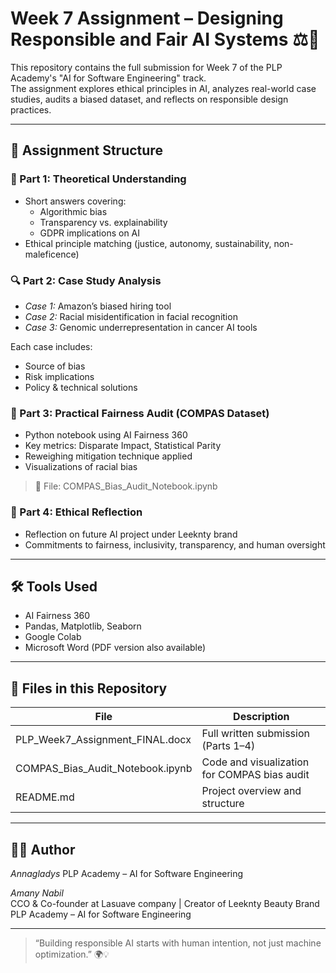# Week 7 Assignment – Designing Responsible and Fair AI Systems ⚖️🤖

This repository contains the full submission for Week 7 of the PLP Academy's "AI for Software Engineering" track.  
The assignment explores ethical principles in AI, analyzes real-world case studies, audits a biased dataset, and reflects on responsible design practices.

---

## 🧩 Assignment Structure

### 📘 Part 1: Theoretical Understanding
- Short answers covering:
  - Algorithmic bias
  - Transparency vs. explainability
  - GDPR implications on AI
- Ethical principle matching (justice, autonomy, sustainability, non-maleficence)

### 🔍 Part 2: Case Study Analysis
- *Case 1:* Amazon’s biased hiring tool
- *Case 2:* Racial misidentification in facial recognition
- *Case 3:* Genomic underrepresentation in cancer AI tools

Each case includes:
- Source of bias
- Risk implications
- Policy & technical solutions

### 🧪 Part 3: Practical Fairness Audit (COMPAS Dataset)
- Python notebook using AI Fairness 360
- Key metrics: Disparate Impact, Statistical Parity
- Reweighing mitigation technique applied
- Visualizations of racial bias

> 📂 File: COMPAS_Bias_Audit_Notebook.ipynb

### 💬 Part 4: Ethical Reflection
- Reflection on future AI project under Leeknty brand
- Commitments to fairness, inclusivity, transparency, and human oversight

---

## 🛠️ Tools Used

- AI Fairness 360
- Pandas, Matplotlib, Seaborn
- Google Colab
- Microsoft Word (PDF version also available)

---

## 📁 Files in this Repository

| File | Description |
|------|-------------|
| PLP_Week7_Assignment_FINAL.docx | Full written submission (Parts 1–4) |
| COMPAS_Bias_Audit_Notebook.ipynb | Code and visualization for COMPAS bias audit |
| README.md | Project overview and structure |

---

## 👩‍💻 Author
*Annagladys*
PLP Academy – AI for Software Engineering

*Amany Nabil*  
CCO & Co-founder at Lasuave company | Creator of Leeknty Beauty Brand  
PLP Academy – AI for Software Engineering


---

> “Building responsible AI starts with human intention, not just machine optimization.” 🌍💡


